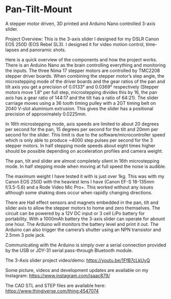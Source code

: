 # Pan-Tilt-Mount
A stepper motor driven, 3D printed and Arduino Nano controlled 3-axis slider.

Project Overview:
This is the 3-axis slider I designed for my DSLR Canon EOS 250D (EOS Rebel SL3). I designed it for video motion control, time-lapses and panoramic shots.

Here is a quick overview of the components and how the project works. There is an Arduino Nano as the brain controlling everything and monitoring the inputs. The three Nima 17 stepper motors are controlled by TMC2208 stepper driver boards. When combining the stepper motor’s step angle, the microstepping mode of the driver boards and the gear ratios of the pan and tilt axis you get a precision of 0.0133° and 0.0369° respectively (Stepper motors move 1.8° per full step, microstepping divides this by 16, the pan axis has a gear ratio of 144:17 and the tilt has a ratio of 64:21). 
The slider carriage moves using a 36 tooth timing pulley with a 2GT timing belt on 2040 V-slot aluminium extrusion. This gives the slider has a positional precision of approximately 0.0225mm.

In 16th microstepping mode, axis speeds are limited to about 20 degrees per second for the pan, 15 degrees per second for the tilt and 20mm per second for the slider. This limit is due to the software/microcontroller speed which is only able to produce ~4000 step pulses per second for the 3 stepper motors. In half stepping mode speeds about eight times higher should be possible depending on acceleration profiles and camera weight.

The pan, tilt and slider are almost completely silent in 16th microstepping mode. In half stepping mode when moving at full speed the noise is audible.

The maximum weight I have tested it with is just over 1kg. This was with my Canon EOS 250D with the heaviest lens I have (Canon EF-S 18-135mm f/3.5-5.6) and a Rode Video Mic Pro+. This worked without any issues although some shaking does occur when rapidly changing directions.

There are Hall effect sensors and magnets embedded in the pan, tilt and slider axis to allow the stepper motors to home and zero themselves. The circuit can be powered by a 12V DC input or 3 cell LiPo battery for portability. With a 1000mAh battery the 3-axis slider can operate for abount one hour. The Arduino will monitors the battery level and print it out. The Arduino can also trigger the camera’s shutter using an NPN transistor and 2.5mm 3 pole jack. 

Communicating with the Arduino is simply over a serial connection provided by the USB or JDY-31 serial pass-through Bluetooth module.

The 3-Axis slider project video/demo: https://youtu.be/1FfB7cLkUyQ

Some picture, videos and development updates are available on my Instagram: https://www.instagram.com/isaac879/

The CAD STL and STEP files are available here: https://www.thingiverse.com/thing:4547074

